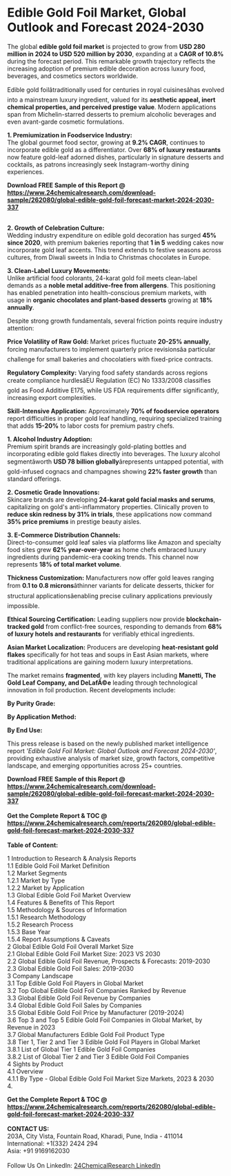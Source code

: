 <h1>Edible Gold Foil Market, Global Outlook and Forecast 2024-2030</h1><p>The global <strong>edible gold foil market</strong> is projected to grow from <strong>USD 280 million in 2024 to USD 520 million by 2030</strong>, expanding at a <strong>CAGR of 10.8%</strong> during the forecast period. This remarkable growth trajectory reflects the increasing adoption of premium edible decoration across luxury food, beverages, and cosmetics sectors worldwide.</p><p>Edible gold foilâtraditionally used for centuries in royal cuisinesâhas evolved into a mainstream luxury ingredient, valued for its <strong>aesthetic appeal, inert chemical properties, and perceived prestige value</strong>. Modern applications span from Michelin-starred desserts to premium alcoholic beverages and even avant-garde cosmetic formulations.</p><p><strong>1. Premiumization in Foodservice Industry:</strong><br>
The global gourmet food sector, growing at <strong>9.2% CAGR</strong>, continues to incorporate edible gold as a differentiator. Over <strong>68% of luxury restaurants</strong> now feature gold-leaf adorned dishes, particularly in signature desserts and cocktails, as patrons increasingly seek Instagram-worthy dining experiences.</p><div><b>Download FREE Sample of this Report @ 
            <a href="https://www.24chemicalresearch.com/download-sample/262080/global-edible-gold-foil-forecast-market-2024-2030-337">
            https://www.24chemicalresearch.com/download-sample/262080/global-edible-gold-foil-forecast-market-2024-2030-337</a></b></div><br><p><strong>2. Growth of Celebration Culture:</strong><br>
Wedding industry expenditure on edible gold decoration has surged <strong>45% since 2020</strong>, with premium bakeries reporting that <strong>1 in 5</strong> wedding cakes now incorporate gold leaf accents. This trend extends to festive seasons across cultures, from Diwali sweets in India to Christmas chocolates in Europe.</p><p><strong>3. Clean-Label Luxury Movements:</strong><br>
Unlike artificial food colorants, 24-karat gold foil meets clean-label demands as a <strong>noble metal additive-free from allergens</strong>. This positioning has enabled penetration into health-conscious premium markets, with usage in <strong>organic chocolates and plant-based desserts</strong> growing at <strong>18% annually</strong>.</p><p>Despite strong growth fundamentals, several friction points require industry attention:</p><p><strong>Price Volatility of Raw Gold:</strong> Market prices fluctuate <strong>20-25% annually</strong>, forcing manufacturers to implement quarterly price revisionsâa particular challenge for small bakeries and chocolatiers with fixed-price contracts.</p><p><strong>Regulatory Complexity:</strong> Varying food safety standards across regions create compliance hurdlesâEU Regulation (EC) No 1333/2008 classifies gold as Food Additive E175, while US FDA requirements differ significantly, increasing export complexities.</p><p><strong>Skill-Intensive Application:</strong> Approximately <strong>70% of foodservice operators</strong> report difficulties in proper gold leaf handling, requiring specialized training that adds <strong>15-20%</strong> to labor costs for premium pastry chefs.</p><p><strong>1. Alcohol Industry Adoption:</strong><br>
Premium spirit brands are increasingly gold-plating bottles and incorporating edible gold flakes directly into beverages. The luxury alcohol segmentâworth <strong>USD 78 billion globally</strong>ârepresents untapped potential, with gold-infused cognacs and champagnes showing <strong>22% faster growth</strong> than standard offerings.</p><p><strong>2. Cosmetic Grade Innovations:</strong><br>
Skincare brands are developing <strong>24-karat gold facial masks and serums</strong>, capitalizing on gold's anti-inflammatory properties. Clinically proven to <strong>reduce skin redness by 31% in trials</strong>, these applications now command <strong>35% price premiums</strong> in prestige beauty aisles.</p><p><strong>3. E-Commerce Distribution Channels:</strong><br>
Direct-to-consumer gold leaf sales via platforms like Amazon and specialty food sites grew <strong>62% year-over-year</strong> as home chefs embraced luxury ingredients during pandemic-era cooking trends. This channel now represents <strong>18% of total market volume</strong>.</p><p><strong>Thickness Customization:</strong> Manufacturers now offer gold leaves ranging from <strong>0.1 to 0.8 microns</strong>âthinner variants for delicate desserts, thicker for structural applicationsâenabling precise culinary applications previously impossible.</p><p><strong>Ethical Sourcing Certification:</strong> Leading suppliers now provide <strong>blockchain-tracked gold</strong> from conflict-free sources, responding to demands from <strong>68% of luxury hotels and restaurants</strong> for verifiably ethical ingredients.</p><p><strong>Asian Market Localization:</strong> Producers are developing <strong>heat-resistant gold flakes</strong> specifically for hot teas and soups in East Asian markets, where traditional applications are gaining modern luxury interpretations.</p><p>The market remains <strong>fragmented</strong>, with key players including <strong>Manetti, The Gold Leaf Company, and DeLafÃ©e</strong> leading through technological innovation in foil production. Recent developments include:</p><p><strong>By Purity Grade:</strong></p><p><strong>By Application Method:</strong></p><p><strong>By End Use:</strong></p><p>This press release is based on the newly published market intelligence report <em>'Edible Gold Foil Market: Global Outlook and Forecast 2024-2030'</em>, providing exhaustive analysis of market size, growth factors, competitive landscape, and emerging opportunities across 25+ countries.</p><div><b>Download FREE Sample of this Report @ 
            <a href="https://www.24chemicalresearch.com/download-sample/262080/global-edible-gold-foil-forecast-market-2024-2030-337">
            https://www.24chemicalresearch.com/download-sample/262080/global-edible-gold-foil-forecast-market-2024-2030-337</a></b></div><br><div><b>Get the Complete Report & TOC @ 
            <a href="https://www.24chemicalresearch.com/reports/262080/global-edible-gold-foil-forecast-market-2024-2030-337">
            https://www.24chemicalresearch.com/reports/262080/global-edible-gold-foil-forecast-market-2024-2030-337</a></b></div><br>
            <b>Table of Content:</b><p>1 Introduction to Research & Analysis Reports<br />
    1.1 Edible Gold Foil Market Definition<br />
    1.2 Market Segments<br />
        1.2.1 Market by Type<br />
        1.2.2 Market by Application<br />
    1.3 Global Edible Gold Foil Market Overview<br />
    1.4 Features & Benefits of This Report<br />
    1.5 Methodology & Sources of Information<br />
        1.5.1 Research Methodology<br />
        1.5.2 Research Process<br />
        1.5.3 Base Year<br />
        1.5.4 Report Assumptions & Caveats<br />
2 Global Edible Gold Foil Overall Market Size<br />
    2.1 Global Edible Gold Foil Market Size: 2023 VS 2030<br />
    2.2 Global Edible Gold Foil Revenue, Prospects & Forecasts: 2019-2030<br />
    2.3 Global Edible Gold Foil Sales: 2019-2030<br />
3 Company Landscape<br />
    3.1 Top Edible Gold Foil Players in Global Market<br />
    3.2 Top Global Edible Gold Foil Companies Ranked by Revenue<br />
    3.3 Global Edible Gold Foil Revenue by Companies<br />
    3.4 Global Edible Gold Foil Sales by Companies<br />
    3.5 Global Edible Gold Foil Price by Manufacturer (2019-2024)<br />
    3.6 Top 3 and Top 5 Edible Gold Foil Companies in Global Market, by Revenue in 2023<br />
    3.7 Global Manufacturers Edible Gold Foil Product Type<br />
    3.8 Tier 1, Tier 2 and Tier 3 Edible Gold Foil Players in Global Market<br />
        3.8.1 List of Global Tier 1 Edible Gold Foil Companies<br />
        3.8.2 List of Global Tier 2 and Tier 3 Edible Gold Foil Companies<br />
4 Sights by Product<br />
    4.1 Overview<br />
        4.1.1 By Type - Global Edible Gold Foil Market Size Markets, 2023 & 2030<br />
        4.</p><div><b>Get the Complete Report & TOC @ 
            <a href="https://www.24chemicalresearch.com/reports/262080/global-edible-gold-foil-forecast-market-2024-2030-337">
            https://www.24chemicalresearch.com/reports/262080/global-edible-gold-foil-forecast-market-2024-2030-337</a></b></div><br><b>CONTACT US:</b><br>
            203A, City Vista, Fountain Road, Kharadi, Pune, India - 411014<br>
            International: +1(332) 2424 294<br>
            Asia: +91 9169162030 <br><br>
            Follow Us On LinkedIn: <a href="https://www.linkedin.com/company/24chemicalresearch/">24ChemicalResearch LinkedIn</a>